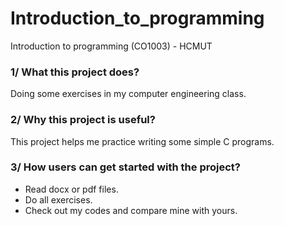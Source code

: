 # Introduction_to_programming
Introduction to programming (CO1003) - HCMUT

### 1/ What this project does?
Doing some exercises in my computer engineering class.

### 2/ Why this project is useful?
This project helps me practice writing some simple C programs.

### 3/ How users can get started with the project?
+ Read docx or pdf files.<br/>
+ Do all exercises.<br/>
+ Check out my codes and compare mine with yours.
